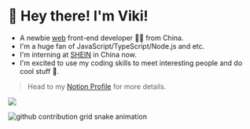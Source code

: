 # 👋 Hey there! I'm Viki!

- A newbie [web](https://developer.mozilla.org/en-US/docs/Web) front-end developer 👨‍💻 from China.
- I'm a huge fan of JavaScript/TypeScript/Node.js and etc.
- I'm interning at [SHEIN](https://www.sheingroup.com/) in China now.
- I'm excited to use my coding skills to meet interesting people and do cool stuff 🤗.

> Head to my [Notion Profile](https://vmoe.notion.site/vmoe/Viki-1d8789fe217f418094085d3c8f9afb83) for more details.

![](https://komarev.com/ghpvc/?username=vikiboss&color=orange)

<picture>
  <source media="(prefers-color-scheme: dark)" srcset="https://proxy.viki.moe/vikiboss/vikiboss/snake/snake-dark.svg?proxy-host=raw.githubusercontent.com">
  <source media="(prefers-color-scheme: light)" srcset="https://proxy.viki.moe/vikiboss/vikiboss/snake/snake.svg?proxy-host=raw.githubusercontent.com">
  <img alt="github contribution grid snake animation" src="https://proxy.viki.moe/vikiboss/vikiboss/snake/snake.svg?proxy-host=raw.githubusercontent.com">
</picture>
